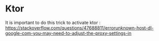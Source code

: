 # Ktor
It is important to do this trick to activate ktor : https://stackoverflow.com/questions/47688811/errorunknown-host-dl-google-com-you-may-need-to-adjust-the-proxy-settings-in